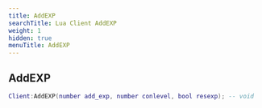 ```yaml
---
title: AddEXP
searchTitle: Lua Client AddEXP
weight: 1
hidden: true
menuTitle: AddEXP
---
```

## AddEXP
```lua
Client:AddEXP(number add_exp, number conlevel, bool resexp); -- void
```
